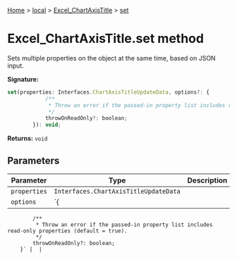 [Home](./index) &gt; [local](local.md) &gt; [Excel\_ChartAxisTitle](local.excel_chartaxistitle.md) &gt; [set](local.excel_chartaxistitle.set.md)

# Excel\_ChartAxisTitle.set method

Sets multiple properties on the object at the same time, based on JSON input.

**Signature:**
```javascript
set(properties: Interfaces.ChartAxisTitleUpdateData, options?: {
            /**
             * Throw an error if the passed-in property list includes read-only properties (default = true).
             */
            throwOnReadOnly?: boolean;
        }): void;
```
**Returns:** `void`

## Parameters

|  Parameter | Type | Description |
|  --- | --- | --- |
|  `properties` | `Interfaces.ChartAxisTitleUpdateData` |  |
|  `options` | `{
            /**
             * Throw an error if the passed-in property list includes read-only properties (default = true).
             */
            throwOnReadOnly?: boolean;
        }` |  |

